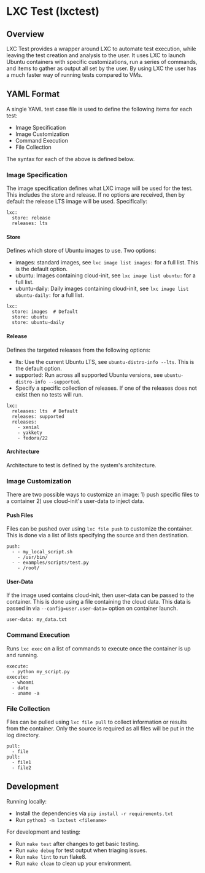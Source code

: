 # LXC Test (lxctest)

## Overview

LXC Test provides a wrapper around LXC to automate test execution, while leaving the test creation and analysis to the user. It uses LXC to launch Ubuntu containers with specific customizations, run a series of commands, and items to gather as output all set by the user. By using LXC the user has a much faster way of running tests compared to VMs.

## YAML Format

A single YAML test case file is used to define the following items for each test:

- Image Specification
- Image Customization
- Command Execution
- File Collection

The syntax for each of the above is defined below.

### Image Specification

The image specification defines what LXC image will be used for the test. This includes the store and release. If no options are received, then by default the release LTS image will be used. Specifically:

```
lxc:
  store: release
  releases: lts
```

#### Store

Defines which store of Ubuntu images to use. Two options:

- images: standard images, see `lxc image list images:` for a full list. This is the default option.
- ubuntu: Images containing cloud-init, see `lxc image list ubuntu:` for a full list.
- ubuntu-daily: Daily images containing cloud-init, see `lxc image list ubuntu-daily:` for a full list.

```
lxc:
  store: images  # Default
  store: ubuntu
  store: ubuntu-daily
```

#### Release

Defines the targeted releases from the following options:

- lts: Use the current Ubuntu LTS, see `ubuntu-distro-info --lts`. This is the default option.
- supported: Run across all supported Ubuntu versions, see `ubuntu-distro-info --supported`.
- Specify a specific collection of releases. If one of the releases does not exist then no tests will run.

```
lxc:
  releases: lts  # Default
  releases: supported
  releases:
    - xenial
    - yakkety
    - fedora/22
```

#### Architecture

Architecture to test is defined by the system's architecture.

### Image Customization

There are two possible ways to customize an image: 1) push specific files to a container 2) use cloud-init's user-data to inject data.

#### Push Files

Files can be pushed over using `lxc file push` to customize the container. This is done via a list of lists specifying the source and then destination.

```
push:
  - - my_local_script.sh
    - /usr/bin/
  - - examples/scripts/test.py
    - /root/
```

#### User-Data

If the image used contains cloud-init, then user-data can be passed to the container. This is done using a file containing the cloud data. This data is passed in via `--config=user.user-data=` option on container launch.

```
user-data: my_data.txt
```

### Command Execution

Runs `lxc exec` on a list of commands to execute once the container is up and running.

```
execute: 
  - python my_script.py
execute:
  - whoami
  - date
  - uname -a
```

### File Collection

Files can be pulled using `lxc file pull` to collect information or results from the container. Only the source is required as all files will be put in the log directory.

```
pull: 
  - file
pull:
  - file1
  - file2
```

## Development

Running locally:

  * Install the dependencies via `pip install -r requirements.txt`
  * Run `python3 -m lxctest <filename>`
  
For development and testing:

  * Run `make test` after changes to get basic testing.
  * Run `make debug` for test output when triaging issues.
  * Run `make lint` to run flake8.
  * Run `make clean` to clean up your environment.
  
  
